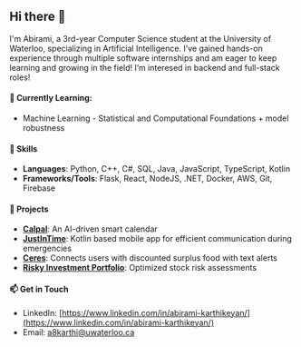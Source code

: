 ## Hi there 👋
I'm Abirami, a 3rd-year Computer Science student at the University of Waterloo, specializing in Artificial Intelligence. I’ve gained hands-on experience through multiple software internships and am eager to keep learning and growing in the field! I’m interesed in backend and full-stack roles!

#### 🌱 Currently Learning: 
- Machine Learning - Statistical and Computational Foundations + model robustness

#### 💼 Skills
- **Languages**: Python, C++, C#, SQL, Java, JavaScript, TypeScript, Kotlin
- **Frameworks/Tools**: Flask, React, NodeJS, .NET, Docker, AWS, Git, Firebase
#### 🌟 Projects
- **[Calpal](https://github.com/dan7x/calpal)**: An AI-driven smart calendar
- **[JustInTime](https://github.com/k-abirami/TechnovaKotlin)**: Kotlin based mobile app for efficient communication during emergencies
- **[Ceres](https://github.com/EeshitaDayani/ElleHacks23)**: Connects users with discounted surplus food with text alerts
- **[Risky Investment Portfolio](https://github.com/k-abirami/Risky-Investment-Portfolio)**: Optimized stock risk assessments
#### 📫 Get in Touch
- LinkedIn: [https://www.linkedin.com/in/abirami-karthikeyan/](https://www.linkedin.com/in/abirami-karthikeyan/)  
- Email: [a8karthi@uwaterloo.ca](mailto:a8karthi@uwaterloo.ca)  
